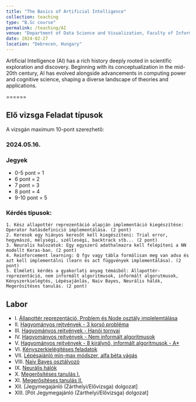 ```yaml
---
title: "The Basics of Artificial Intelligence"
collection: teaching
type: "B.Sc course"
permalink: /teaching/AI
venue: "Department of Data Science and Visualization, Faculty of Informatics, University of Debrecen"
date: 2024-02-27
location: "Debrecen, Hungary"
---
```


Artificial Intelligence (AI) has a rich history deeply rooted in scientific exploration and discovery. Beginning with its conceptualization in the mid-20th century, AI has evolved alongside advancements in computing power and cognitive science, shaping a diverse landscape of theories and applications.

======

## Elő vizsga Feladat típusok

A vizsgán maximum 10-pont szerezhető:

### 2024.05.16.

### Jegyek

- 0-5 pont = 1
- 6 pont = 2
- 7 pont = 3
- 8 pont = 4
- 9-10 pont  = 5

### Kérdés típusok:
    1. Kész allapottér reprezentáció alapján implementáció kiegészítése: Operator hatásdefinició implementálása. (2 pont)
    2. Keresok egy hiányos keresőt kell kiegészíteni: Trial error, hegymászó, mélységi, szélleségi, backtrack stb... (2 pont)
    3. Neuralis halozatok: Egy egyszerű adathalmazra kell felépíteni a NN modellt Keras-ban. (2 pont)
    4. Reinforcement learning: Q fgv vagy tábla formálisan meg van adva és azt kell implementálni (learn és act függvények implementálása). (2 pont)
    5. Elméleti kérdés a gyakorlati anyag témáiból: Állapottér-reprezentáció, nem informált algoritmusok, informált algorutmusok, Kényszerkielégtés, Lépésajánlás, Naiv Bayes, Neurális hálók, Megerősítéses tanulás. (2 pont)

## Labor

- I.    [Állapottér reprezentáció, Problem és Node osztály implelemtálása](../materials/AI/lesson_1)
- II.   [Hagyományos rejtvények - 3 korsó probléma](../materials/AI/lesson_2)
- III.  [Hagyományos rejtvények - Hanói tornyai](../materials/AI/lesson_3)
- IV.   [Hagyományos rejtvények - Nem informált algoritmusok](../materials/AI/lesson_4)
- V.    [Hagyományos rejtvények - 8 királynő, informált algoritmusok - A*](../materials/AI/lesson_5)
- VI.   [Kényszerkielégítéses feladatok](../materials/AI/lesson_6)
- VII.  [Lépésajánló min-max módszer, alfa béta vágás](../materials/AI/lesson_7)
- VIII. [Naiv Bayes osztályozó](../materials/AI/lesson_8)
- IX.   [Neurális hálók](../materials/AI/lesson_9)
- X.    [Megerősítéses tanulás I.](../materials/AI/lesson_10)
- XI.   [Megerősítéses tanulás II.](../materials/AI/lesson_10)
- XII.  [Jegymegajánló (Zárthelyi/Elővizsga) dolgozat]
- XIII. [Pót Jegymegajánló (Zárthelyi/Elővizsga) dolgozat]